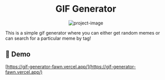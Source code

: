 <h1 align="center" id="title">GIF Generator</h1>

<p align="center"><img src="https://socialify.git.ci/The-EleetCoder/GIF-Generator/image?language=1&amp;owner=1&amp;name=1&amp;stargazers=1&amp;theme=Light" alt="project-image"></p>

<p id="description">This is a simple gif generator where you can either get random memes or can search for a particular meme by tag!</p>

<h2>🚀 Demo</h2>

[https://gif-generator-fawn.vercel.app/](https://gif-generator-fawn.vercel.app/)
